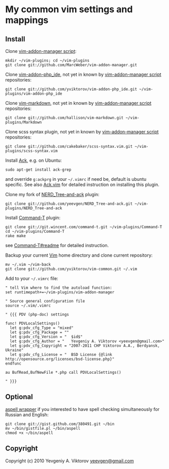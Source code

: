 My common vim settings and mappings
============

Install
-------

Clone [vim-addon-manager script][]:

    mkdir ~/vim-plugins; cd ~/vim-plugins
    git clone git://github.com/MarcWeber/vim-addon-manager.git

Clone [vim-addon-php_ide][], not yet in known by [vim-addon-manager script][] repositories:

    git clone git://github.com/yviktorov/vim-addon-php_ide.git ~/vim-plugins/vim-addon-php_ide

Clone [vim-markdown][], not yet in known by [vim-addon-manager script][] repositories:

    git clone git://github.com/hallison/vim-markdown.git ~/vim-plugins/Markdown

Clone scss syntax plugin, not yet in known by [vim-addon-manager script][] repositories:

    git clone git://github.com/cakebaker/scss-syntax.vim.git ~/vim-plugins/scss-syntax.vim

Install [Ack][], e.g. on Ubuntu:

    sudo apt-get install ack-grep

and override `g:ackprg` in your `~/.vimrc` if need be, default is ubuntu specific.
See also [Ack.vim][] for detailed instruction on installing this plugin.

Clone my fork of [NERD_Tree-and-ack][] plugin:

    git clone git://github.com/yeevgen/NERD_Tree-and-ack.git ~/vim-plugins/NERD_Tree-and-ack

Install [Command-T][] plugin:

    git clone git://git.wincent.com/command-t.git ~/vim-plugins/Command-T
    cd ~/vim-plugins/Command-T
    rake make

see [Command-T#readme][] for detailed instruction.

Backup your current [Vim][] home directory and clone current repository:

    mv ~/.vim ~/vim-back
    git clone git://github.com/yviktorov/vim-common.git ~/.vim

Add to your `~/.vimrc` file:

    " tell Vim where to find the autoload function:
    set runtimepath+=~/vim-plugins/vim-addon-manager

    " Source general configuration file
    source ~/.vim/.vimrc

    " {{{ PDV (php-doc) settings

    func! PDVLocalSettings()
      let g:pdv_cfg_Type = "mixed"
      let g:pdv_cfg_Package = ""
      let g:pdv_cfg_Version = "  $id$"
      let g:pdv_cfg_Author = "   Yevgeniy A. Viktorov <yeevgen@gmail.com>"
      let g:pdv_cfg_Copyright = "2007-2011 CHP Viktorov A.A., Berdyansk, Ukraine"
      let g:pdv_cfg_License = "  BSD License {@link http://opensource.org/licenses/bsd-license.php}"
    endfunc

    au BufRead,BufNewFile *.php call PDVLocalSettings()

    " }}}

Optional
--------

[aspell wrapper][] if you interested to have spell checking simultaneously for Russian and English:

    git clone git://gist.github.com/380491.git ~/bin
    mv ~/bin/gistfile.pl ~/bin/aspell
    chmod +x ~/bin/aspell

Copyright
---------

Copyright (c) 2010 Yevgeniy A. Viktorov <yeevgen@gmail.com>

[vim-addon-manager script]: http://www.vim.org/scripts/script.php?script_id=2905
  "vim-addon-manager Script homepage"
[vim-addon-php_ide]: http://github.com/yviktorov/vim-addon-php_ide
  "vim-addon-php_ide"
[vim-markdown]: http://www.vim.org/scripts/script.php?script_id=2882
  "Vim-Markdown script homepage"
[vim]: http://www.vim.org
  "Vim Editor"
[aspell wrapper]: http://gist.github.com/380491
  "aspell wrapper"
[Ack]: http://betterthangrep.com/
  "ack is a tool like grep"
[Ack.vim]: https://github.com/mileszs/ack.vim
  "Vim plugin for the Perl module / CLI script 'ack'"
[NERD_Tree-and-ack]: https://github.com/yeevgen/NERD_Tree-and-ack
  "Adding search capability to NERD_Tree with ack"
[Command-T]: https://wincent.com/products/command-t
  "The Command-T plug-in for VIM provides an extremely fast, intuitive mechanism for opening files with a minimal number of keystrokes"
[Command-T#readme]: https://github.com/wincent/Command-T#readme
  "Command-T readme"
